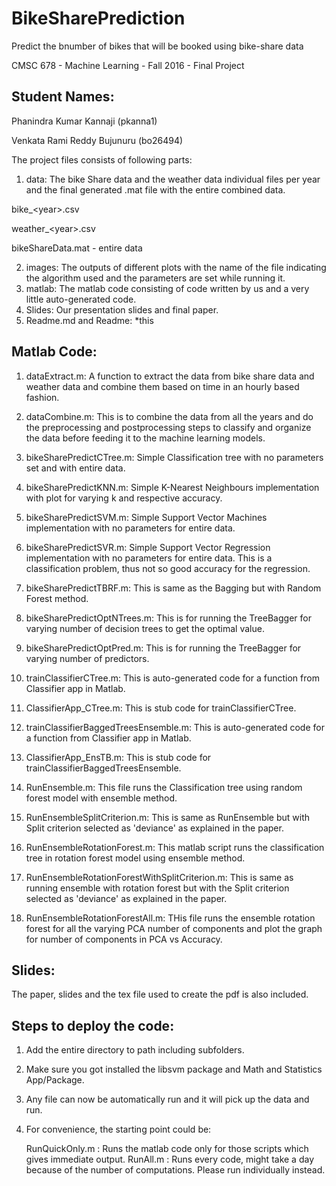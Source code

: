 # BikeSharePrediction
Predict the bnumber of bikes that will be booked using bike-share data


CMSC 678 - Machine Learning - Fall 2016 - Final Project


## Student Names:

Phanindra Kumar Kannaji (pkanna1)

Venkata Rami Reddy Bujunuru (bo26494)


The project files consists of following parts:

1. data: The bike Share data and the weather data individual files per year and the final generated .mat file with the entire combined data.

bike_\<year>.csv

weather_\<year>.csv

bikeShareData.mat - entire data


2. images: The outputs of different plots with the name of the file indicating the algorithm used and the parameters are set while running it.
3. matlab: The matlab code consisting of code written by us and a very little auto-generated code.
4. Slides: Our presentation slides and final paper.
5. Readme.md and Readme: *this

## Matlab Code: 

1) dataExtract.m: A function to extract the data from bike share data and weather data and combine them based on time in an hourly based fashion.

2) dataCombine.m: This is to combine the data from all the years and do the preprocessing and postprocessing steps to classify and organize the data before feeding it to the machine learning models.

3) bikeSharePredictCTree.m: Simple Classification tree with no parameters set and with entire data.

4) bikeSharePredictKNN.m: Simple K-Nearest Neighbours implementation with plot for varying k and respective accuracy.

5) bikeSharePredictSVM.m: Simple Support Vector Machines implementation with no parameters for entire data.

6) bikeSharePredictSVR.m: Simple Support Vector Regression implementation with no parameters for entire data. This is a classification problem, thus not so good accuracy for the regression.

7) bikeSharePredictTBRF.m: This is same as the Bagging but with Random Forest method.

8) bikeSharePredictOptNTrees.m: This is for running the TreeBagger for varying number of decision trees to get the optimal value.

9) bikeSharePredictOptPred.m: This is for running the TreeBagger for varying number of predictors.

10) trainClassifierCTree.m: This is auto-generated code for a function from Classifier app in Matlab.

11) ClassifierApp_CTree.m: This is stub code for trainClassifierCTree.

12) trainClassifierBaggedTreesEnsemble.m: This is auto-generated code for a function from Classifier app in Matlab.

13) ClassifierApp_EnsTB.m: This is stub code for trainClassifierBaggedTreesEnsemble.

14) RunEnsemble.m: This file runs the Classification tree using random forest model with ensemble method.

15) RunEnsembleSplitCriterion.m: This is same as RunEnsemble but with Split criterion selected as 'deviance' as explained in the paper.

16) RunEnsembleRotationForest.m: This matlab script runs the classification tree in rotation forest model using ensemble method.

17) RunEnsembleRotationForestWithSplitCriterion.m: This is same as running ensemble with rotation forest but with the Split criterion selected as 'deviance' as explained in the paper.

18) RunEnsembleRotationForestAll.m: THis file runs the ensemble rotation forest for all the varying PCA number of components and plot the graph for number of components in PCA vs Accuracy. 

## Slides: 
The paper, slides and the tex file used to create the pdf is also included.

## Steps to deploy the code:

1) Add the entire directory to path including subfolders.

2) Make sure you got installed the libsvm package and Math and Statistics App/Package.

3) Any file can now be automatically run and it will pick up the data and run.

4) For convenience, the starting point could be:

	RunQuickOnly.m : Runs the matlab code only for those scripts which gives immediate output. 
	RunAll.m : Runs every code, might take a day because of the number of computations. Please run individually instead.

